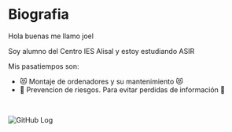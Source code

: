 <h1>Biografia</h1>

Hola buenas me llamo joel

Soy alumno del Centro IES Alisal y estoy estudiando ASIR

Mis pasatiempos son:
<br>
- 😻 Montaje de ordenadores y su mantenimiento 😻
- 👀 Prevencion de riesgos. Para evitar perdidas de información 👀
<br>

![GitHub Log](https://play-lh.googleusercontent.com/Q8klPWjtLQrBeeP2oDAtA0H0CrYZBpK8ckF3HnqDMT2L6GGdsUCjYc75mfRkoQyhrwfS)
